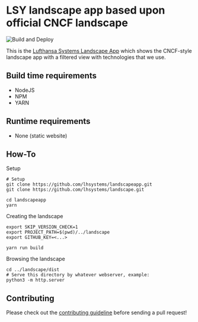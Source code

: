 # LSY landscape app based upon official CNCF landscape

![Build and Deploy](https://github.com/lhsystems/landscape/workflows/Build%20and%20Deploy/badge.svg?branch=master)

This is the [Lufthansa Systems Landscape App](https://landscape.cnt.lhsystems.com) which shows the CNCF-style landscape app with a filtered view with technologies that we use.

## Build time requirements

* NodeJS
* NPM
* YARN

## Runtime requirements

* None (static website)

## How-To

Setup
```
# Setup
git clone https://github.com/lhsystems/landscapeapp.git
git clone https://github.com/lhsystems/landscape.git

cd landscapeapp
yarn
```

Creating the landscape
```
export SKIP_VERSION_CHECK=1
export PROJECT_PATH=$(pwd)/../landscape
export GITHUB_KEY=<...>

yarn run build
```

Browsing the landscape
```
cd ../landscape/dist
# Serve this directory by whatever webserver, example:
python3 -m http.server
```

## Contributing

Please check out the [contributing guideline](CONTRIBUTING.md) before sending a pull request!
